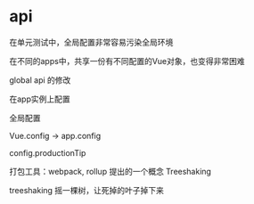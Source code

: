 # api

在单元测试中，全局配置非常容易污染全局环境

在不同的apps中，共享一份有不同配置的Vue对象，也变得非常困难

global api 的修改

在app实例上配置

全局配置

Vue.config -> app.config

config.productionTip

打包工具：webpack, rollup 提出的一个概念 Treeshaking

treeshaking 摇一棵树，让死掉的叶子掉下来
